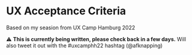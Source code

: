 # UX Acceptance Criteria

Based on my seasion from UX Camp Hamburg 2022

⚠️ **This is currently being written, please check back in a few days.** Will also tweet it out with the #uxcamphh22 hashtag (@afknapping)
